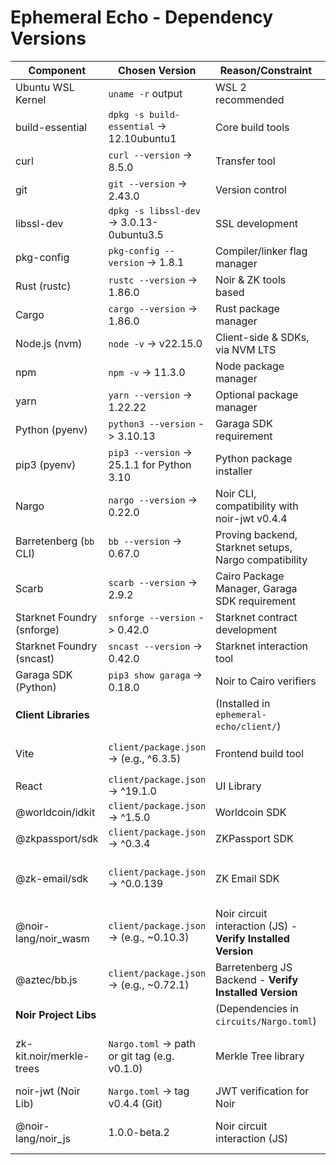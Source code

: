# Ephemeral Echo - Dependency Versions

| Component                 | Chosen Version                                     | Reason/Constraint                                           | Date Last Verified | Notes                                                                     |
|---------------------------|----------------------------------------------------|-------------------------------------------------------------|--------------------|---------------------------------------------------------------------------|
| Ubuntu WSL Kernel         | `uname -r` output                                  | WSL 2 recommended                                           | 2025-05-11         |                                                                           |
| build-essential           | `dpkg -s build-essential` -> 12.10ubuntu1          | Core build tools                                            | 2025-05-11         | Confirmed                                                                 |
| curl                      | `curl --version` -> 8.5.0                          | Transfer tool                                               | 2025-05-11         | Confirmed                                                                 |
| git                       | `git --version` -> 2.43.0                          | Version control                                             | 2025-05-11         | Confirmed                                                                 |
| libssl-dev                | `dpkg -s libssl-dev` -> 3.0.13-0ubuntu3.5          | SSL development                                             | 2025-05-11         | Confirmed                                                                 |
| pkg-config                | `pkg-config --version` -> 1.8.1                    | Compiler/linker flag manager                                | 2025-05-11         | Confirmed                                                                 |
| Rust (rustc)              | `rustc --version` -> 1.86.0                        | Noir & ZK tools based                                       | 2025-05-11         | Confirmed                                                                 |
| Cargo                     | `cargo --version` -> 1.86.0                        | Rust package manager                                        | 2025-05-11         | Confirmed                                                                 |
| Node.js (nvm)             | `node -v` -> v22.15.0                              | Client-side & SDKs, via NVM LTS                             | 2025-05-11         | Confirmed                                                                 |
| npm                       | `npm -v` -> 11.3.0                                 | Node package manager                                        | 2025-05-11         | Confirmed                                                                 |
| yarn                      | `yarn --version` -> 1.22.22                        | Optional package manager                                    | 2025-05-11         | Confirmed                                                                 |
| Python (pyenv)            | `python3 --version` -> 3.10.13                     | Garaga SDK requirement                                      | 2025-05-11         | Confirmed via pyenv                                                       |
| pip3 (pyenv)              | `pip3 --version` -> 25.1.1 for Python 3.10         | Python package installer                                    | 2025-05-11         | Confirmed for pyenv Python                                                |
| Nargo                     | `nargo --version` -> 0.22.0                        | Noir CLI, compatibility with noir-jwt v0.4.4                | 2025-05-11         | **CRITICAL MATCH - Confirmed** |
| Barretenberg (`bb` CLI)   | `bb --version` -> 0.67.0                           | Proving backend, Starknet setups, Nargo compatibility       | 2025-05-11         | **CRITICAL MATCH - Confirmed** |
| Scarb                     | `scarb --version` -> 2.9.2                         | Cairo Package Manager, Garaga SDK requirement               | 2025-05-11         | **CRITICAL MATCH - Confirmed** |
| Starknet Foundry (snforge)| `snforge --version` -> 0.42.0                      | Starknet contract development                               | 2025-05-11         | Confirmed                                                                 |
| Starknet Foundry (sncast) | `sncast --version` -> 0.42.0                       | Starknet interaction tool                                   | 2025-05-11         | Confirmed                                                                 |
| Garaga SDK (Python)       | `pip3 show garaga` -> 0.18.0                       | Noir to Cairo verifiers                                     | 2025-05-11         | Confirmed                                                                 |
| **Client Libraries**      |                                                    | (Installed in `ephemeral-echo/client/`)                     |                    |                                                                           |
| Vite                      | `client/package.json` -> (e.g., ^6.3.5)            | Frontend build tool                                         | 2025-05-11         | Check your `client/package.json` devDependencies                        |
| React                     | `client/package.json` -> ^19.1.0                   | UI Library                                                  | 2025-05-11         | Confirmed from log                                                        |
| @worldcoin/idkit          | `client/package.json` -> ^1.5.0                    | Worldcoin SDK                                               | 2025-05-11         | Confirmed from log                                                        |
| @zkpassport/sdk           | `client/package.json` -> ^0.3.4                    | ZKPassport SDK                                              | 2025-05-11         | Confirmed from log                                                        |
| @zk-email/sdk             | `client/package.json` -> ^0.0.139                  | ZK Email SDK                                                | 2025-05-11         | Confirmed from log (Note: check for newer stable if issues)             |
| @noir-lang/noir_wasm      | `client/package.json` -> (e.g., ~0.10.3)           | Noir circuit interaction (JS) - **Verify Installed Version**| 2025-05-11         | For Nargo 0.22.0 compatibility                                            |
| @aztec/bb.js              | `client/package.json` -> (e.g., ~0.72.1)           | Barretenberg JS Backend - **Verify Installed Version** | 2025-05-11         | For Barretenberg CLI 0.67.0 compatibility                                 |
| **Noir Project Libs**     |                                                    | (Dependencies in `circuits/Nargo.toml`)                   |                    |                                                                           |
| zk-kit.noir/merkle-trees  | `Nargo.toml` -> path or git tag (e.g. v0.1.0)      | Merkle Tree library                                         | 2025-05-11         | Verify tag/path & compatibility with Noir 0.22.0 (Plan: v0.1.0 example) |
| noir-jwt (Noir Lib)       | `Nargo.toml` -> tag v0.4.4 (Git)                   | JWT verification for Noir                                   | 2025-05-11         | For Nargo 0.22.0 (Plan: v0.4.4)                                         |
| @noir-lang/noir_js        | 1.0.0-beta.2                                       | Noir circuit interaction (JS)         | YOUR_CURRENT_DATE  | Per NoirJS tutorial for Nargo ~1.0.0-beta.2/3 |
